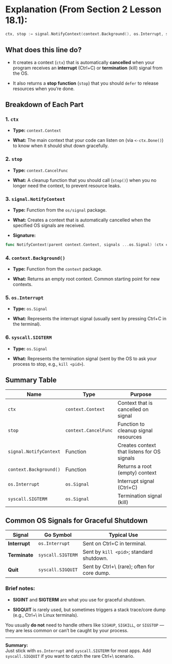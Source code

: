 
# Explanation (From Section 2 Lesson 18.1):

```go
ctx, stop := signal.NotifyContext(context.Background(), os.Interrupt, syscall.SIGTERM)

```


## What does this line do?

- It creates a context (`ctx`) that is automatically **cancelled** when your program receives an **interrupt** (Ctrl+C) or **termination** (kill) signal from the OS.
    
- It also returns a **stop function** (`stop`) that you should `defer` to release resources when you’re done.
## Breakdown of Each Part

### 1. `ctx`

- **Type:** `context.Context`
    
- **What:** The main context that your code can listen on (via `<-ctx.Done()`) to know when it should shut down gracefully.
    

### 2. `stop`

- **Type:** `context.CancelFunc`
    
- **What:** A cleanup function that you should call (`stop()`) when you no longer need the context, to prevent resource leaks.
    

### 3. `signal.NotifyContext`

- **Type:** Function from the `os/signal` package.
    
- **What:** Creates a context that is automatically cancelled when the specified OS signals are received.
    
- **Signature:**

```go
func NotifyContext(parent context.Context, signals ...os.Signal) (ctx context.Context, stop context.CancelFunc)
```

### 4. `context.Background()`

- **Type:** Function from the `context` package.
    
- **What:** Returns an empty root context. Common starting point for new contexts.
    

### 5. `os.Interrupt`

- **Type:** `os.Signal`
    
- **What:** Represents the interrupt signal (usually sent by pressing Ctrl+C in the terminal).
    

### 6. `syscall.SIGTERM`

- **Type:** `os.Signal`
    
- **What:** Represents the termination signal (sent by the OS to ask your process to stop, e.g., `kill <pid>`).

## Summary Table

|Name|Type|Purpose|
|---|---|---|
|`ctx`|`context.Context`|Context that is cancelled on signal|
|`stop`|`context.CancelFunc`|Function to cleanup signal resources|
|`signal.NotifyContext`|Function|Creates context that listens for OS signals|
|`context.Background()`|Function|Returns a root (empty) context|
|`os.Interrupt`|`os.Signal`|Interrupt signal (Ctrl+C)|
|`syscall.SIGTERM`|`os.Signal`|Termination signal (kill)|

## Common OS Signals for Graceful Shutdown

|Signal|Go Symbol|Typical Use|
|---|---|---|
|**Interrupt**|`os.Interrupt`|Sent on Ctrl+C in terminal.|
|**Terminate**|`syscall.SIGTERM`|Sent by `kill <pid>`; standard shutdown.|
|**Quit**|`syscall.SIGQUIT`|Sent by Ctrl+\ (rare); often for core dump.|

### Brief notes:

- **SIGINT** and **SIGTERM** are what you use for graceful shutdown.
    
- **SIGQUIT** is rarely used, but sometimes triggers a stack trace/core dump (e.g., Ctrl+\ in Linux terminals).
    

You usually **do not** need to handle others like `SIGHUP`, `SIGKILL`, or `SIGSTOP` — they are less common or can’t be caught by your process.

---

**Summary:**  
Just stick with `os.Interrupt` and `syscall.SIGTERM` for most apps. Add `syscall.SIGQUIT` if you want to catch the rare Ctrl+\ scenario.
